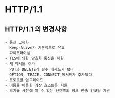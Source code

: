 # HTTP/1.1

## HTTP/1.1 의 변경사항
```
- 통신 고속화
  Keep-Alive가 기본적으로 유효
  파이프라이닝
- TLS에 의한 암호화 통신을 지원
- 새 메서드 추가
  PUT과 DELETE가 필수 메서드가 됐다
  OPTION, TRACE, CONNECT 메서드가 추가됐다
- 프로토콜 업그레이드
- 이름을 이용한 가상 호스트를 지원
- 크기를 사전에 알 수 없는 컨텐츠의 청크 전송 인코딩 지원
```






































